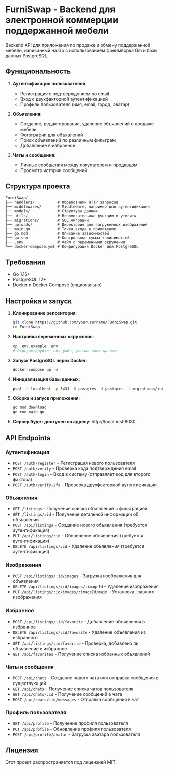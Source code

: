 # FurniSwap - Backend для электронной коммерции поддержанной мебели

Backend API для приложения по продаже и обмену поддержанной мебели, написанный на Go с использованием фреймворка Gin и базы данных PostgreSQL.

## Функциональность

1. **Аутентификация пользователей**:
   - Регистрация с подтверждением по email
   - Вход с двухфакторной аутентификацией
   - Профиль пользователя (имя, email, город, аватар)

2. **Объявления**:
   - Создание, редактирование, удаление объявлений о продаже мебели
   - Фотографии для объявлений
   - Поиск объявлений по различным фильтрам
   - Добавление в избранное

3. **Чаты и сообщения**:
   - Личные сообщения между покупателем и продавцом
   - Просмотр истории сообщений

## Структура проекта

```
FurniSwap/
├── handlers/          # Обработчики HTTP запросов
├── middlewares/       # Middleware, например для аутентификации
├── models/            # Структуры данных
├── utils/             # Вспомогательные функции и утилиты
├── migrations/        # SQL миграции
├── uploads/           # Директория для загруженных изображений
├── main.go            # Точка входа в приложение
├── go.mod             # Описание зависимостей
├── go.sum             # Контрольные суммы зависимостей
├── .env               # Файл с переменными окружения
└── docker-compose.yml # Конфигурация Docker для PostgreSQL
```

## Требования

- Go 1.16+
- PostgreSQL 12+
- Docker и Docker Compose (опционально)

## Настройка и запуск

1. **Клонирование репозитория**:
   ```bash
   git clone https://github.com/yourusername/FurniSwap.git
   cd FurniSwap
   ```

2. **Настройка переменных окружения**:
   ```bash
   cp .env.example .env
   # Отредактируйте .env файл, указав ваши данные
   ```

3. **Запуск PostgreSQL через Docker**:
   ```bash
   docker-compose up -d
   ```

4. **Инициализация базы данных**:
   ```bash
   psql -h localhost -p 5431 -U postgres -d postgres -f migrations/init.sql
   ```

5. **Сборка и запуск приложения**:
   ```bash
   go mod download
   go run main.go
   ```

6. **Сервер будет доступен по адресу**: http://localhost:8080

## API Endpoints

### Аутентификация

- `POST /auth/register` - Регистрация нового пользователя
- `POST /auth/verify` - Проверка кода подтверждения email
- `POST /auth/login` - Вход в систему (отправляет код для второго фактора)
- `POST /auth/verify-2fa` - Проверка двухфакторной аутентификации

### Объявления

- `GET /listings` - Получение списка объявлений с фильтрацией
- `GET /listings/:id` - Получение детальной информации об объявлении
- `POST /api/listings` - Создание нового объявления (требуется аутентификация)
- `PUT /api/listings/:id` - Обновление объявления (требуется аутентификация)
- `DELETE /api/listings/:id` - Удаление объявления (требуется аутентификация)

### Изображения

- `POST /api/listings/:id/images` - Загрузка изображения для объявления
- `DELETE /api/listings/:id/images/:imageId` - Удаление изображения
- `PUT /api/listings/:id/images/:imageId/main` - Установка главного изображения

### Избранное

- `POST /api/listings/:id/favorite` - Добавление объявления в избранное
- `DELETE /api/listings/:id/favorite` - Удаление объявления из избранного
- `GET /api/listings/:id/favorite` - Проверка, добавлено ли объявление в избранное
- `GET /api/favorites` - Получение списка избранных объявлений

### Чаты и сообщения

- `POST /api/chats` - Создание нового чата или отправка сообщения в существующий
- `GET /api/chats` - Получение списка чатов пользователя
- `GET /api/chats/:id` - Получение сообщений в чате
- `POST /api/chats/:id/messages` - Отправка сообщения в чат

### Профиль пользователя

- `GET /api/profile` - Получение профиля пользователя
- `PUT /api/profile` - Обновление профиля пользователя
- `POST /api/profile/avatar` - Загрузка аватара пользователя

## Лицензия

Этот проект распространяется под лицензией MIT. 